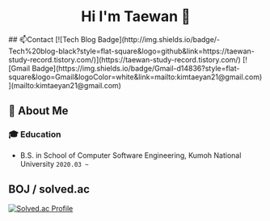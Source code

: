 <div align="center">
  
# Hi I'm Taewan 👋

</div>
## 📫Contact
[![Tech Blog Badge](http://img.shields.io/badge/-Tech%20blog-black?style=flat-square&logo=github&link=https://taewan-study-record.tistory.com/)](https://taewan-study-record.tistory.com/)
[![Gmail Badge](https://img.shields.io/badge/Gmail-d14836?style=flat-square&logo=Gmail&logoColor=white&link=mailto:kimtaeyan21@gmail.com)](mailto:kimtaeyan21@gmail.com)

## 🌱 About Me

### :mortar_board: Education
- B.S. in School of Computer Software Engineering, Kumoh National University `2020.03 ~`

## BOJ / solved.ac
[![Solved.ac Profile](http://mazassumnida.wtf/api/v2/generate_badge?boj=kimtaeyan21)](https://solved.ac/kimtaeyan21/)
<!--b
**TaeWan21/TaeWan21** is a ✨ _special_ ✨ repository because its `README.md` (this file) appears on your GitHub profile.

Here are some ideas to get you started:

- 🔭 I’m currently working on ...
- 🌱 I’m currently learning ...
- 👯 I’m looking to collaborate on ...
- 🤔 I’m looking for help with ...
- 💬 Ask me about ...
- 📫 How to reach me: ...
- 😄 Pronouns: ...
- ⚡ Fun fact: ...
-->
